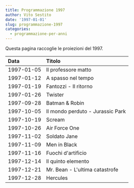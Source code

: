 ```yaml
---
title: Programmazione 1997
author: Vito Sestito
date: '1997-01-01'
slug: programmazione-1997
categories:
  - programmazione-per-anni
---
```



Questa pagina raccoglie le proiezioni del 1997.






|Data       |Titolo                           |
|:----------|:--------------------------------|
|1997-01-05 |Il professore matto              |
|1997-01-12 |A spasso nel tempo               |
|1997-01-19 |Fantozzi - Il ritorno            |
|1997-01-26 |Twister                          |
|1997-09-28 |Batman & Robin                   |
|1997-10-05 |Il mondo perduto - Jurassic Park |
|1997-10-19 |Scream                           |
|1997-10-26 |Air Force One                    |
|1997-11-02 |Soldato Jane                     |
|1997-11-09 |Men in Black                     |
|1997-11-16 |Fuochi d'artificio               |
|1997-12-14 |Il quinto elemento               |
|1997-12-21 |Mr. Bean - L'ultima catastrofe   |
|1997-12-28 |Hercules                         |


